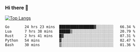 ### Hi there 👋

<!--
**3Xpl0it3r/3Xpl0it3r** is a ✨ _special_ ✨ repository because its `README.md` (this file) appears on your GitHub profile.

Here are some ideas to get you started:

- 🔭 I’m currently working on ...
- 🌱 I’m currently learning ...
- 👯 I’m looking to collaborate on ...
- 🤔 I’m looking for help with ...
- 💬 Ask me about ...
- 📫 How to reach me: ...
- 😄 Pronouns: ...
- ⚡ Fun fact: ...
-->


[![Top Langs](https://github-readme-stats.vercel.app/api/top-langs/?username=3Xpl0it3r&layout=compact)](https://github.com/3Xpl0it3r/3Xpl0it3r)

<!--START_SECTION:waka-->

```txt
Go       24 hrs 23 mins  ████████████████▓░░░░░░░░   66.34 %
Lua      7 hrs 38 mins   █████▒░░░░░░░░░░░░░░░░░░░   20.79 %
Rust     2 hrs 41 mins   █▓░░░░░░░░░░░░░░░░░░░░░░░   07.31 %
Python   54 mins         ▓░░░░░░░░░░░░░░░░░░░░░░░░   02.47 %
Bash     30 mins         ▒░░░░░░░░░░░░░░░░░░░░░░░░   01.36 %
```

<!--END_SECTION:waka-->
